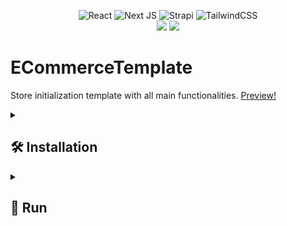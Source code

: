 <div align="center">

![React](https://img.shields.io/badge/react-%2320232a.svg?style=for-the-badge&logo=react&logoColor=%2361DAFB)
![Next JS](https://img.shields.io/badge/Next-black?style=for-the-badge&logo=next.js&logoColor=white)
![Strapi](https://img.shields.io/badge/strapi-%232E7EEA.svg?style=for-the-badge&logo=strapi&logoColor=white)
![TailwindCSS](https://img.shields.io/badge/tailwindcss-%2338B2AC.svg?style=for-the-badge&logo=tailwind-css&logoColor=white)\
<img src="https://img.shields.io/badge/npm-9.6.5-brightgreen"/>
<img src="https://img.shields.io/badge/node-18.15.0-blue"/>

</div>

# ECommerceTemplate

Store initialization template with all main functionalities. [Preview!](https://ecommerce-template-b07856d6ecad.herokuapp.com/)
  


<details><summary> <h2>  🛠️ Installation  </summary>

• First make sure u have installed latest versions of [ReactJS, NodeJS,](https://react.dev/learn/installation), [Tailwind CSS](https://tailwindcss.com/docs/installation) and [Strapi](https://strapi.io/).

• Clone this repository or download latest release.

• Install modules using npm install in **react** directory.

```bash
npm install
```

### **Make sure u have installed all modules!**

</details>


<details><summary> <h2>  🚀 Run  </summary>

• **frontend** directory:

```bash
npm run dev
```

</details>  

